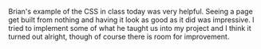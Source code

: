 Brian's example of the CSS in class today was very helpful.  Seeing a page get built from nothing and having it look as good as it did was impressive. I tried to implement some of what he taught us into my project and I think it turned out alright, though of course there is room for improvement.